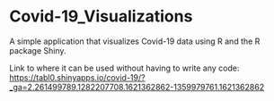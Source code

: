 # Covid-19_Visualizations
A simple application that visualizes Covid-19 data using R and the R package Shiny.

Link to where it can be used without having to write any code:
https://tabl0.shinyapps.io/covid-19/?_ga=2.261499789.1282207708.1621362862-1359979761.1621362862
